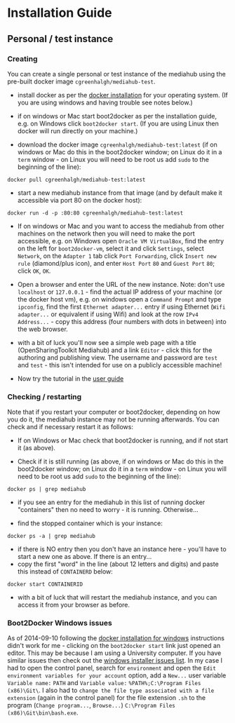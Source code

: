 # Installation Guide

## Personal / test instance

### Creating

You can create a single personal or test instance of the mediahub using the pre-built docker image `cgreenhalgh/mediahub-test`.

- install docker as per the [docker installation](http://docs.docker.com/installation/) for your operating system. (If you are using windows and having trouble see notes below.)

- if on windows or Mac start boot2docker as per the installation guide, e.g. on Windows click `boot2docker start`. (If you are using Linux then docker will run directly on your machine.)

- download the docker image `cgreenhalgh/mediahub-test:latest` (if on windows or Mac do this in the boot2docker window; on Linux do it in a `term` window - on Linux you will need to be root us add `sudo` to the beginning of the line):
```
docker pull cgreenhalgh/mediahub-test:latest
```

- start a new mediahub instance from that image (and by default make it accessible via port 80 on the docker host):
```
docker run -d -p :80:80 cgreenhalgh/mediahub-test:latest
```

- If on windows or Mac and you want to access the mediahub from other machines on the network then you will need to make the port accessible, e.g. on Windows open `Oracle VM VirtualBox`, find the entry on the left for `boot2docker-vm`, select it and click `Settings`, select `Network`, on the `Adapter 1` tab click `Port Forwarding`, click `Insert new rule` (diamond/plus icon), and enter `Host Port` `80` and `Guest Port` `80`; click `OK`, `OK`.

- Open a browser and enter the URL of the new instance. Note: don't use `localhost` or `127.0.0.1` - find the actual IP address of your machine (or the docker host vm), e.g. on windows open a `Command Prompt` and type `ipconfig`, find the first `Ethernet adapter...` entry if using Ethernet (`Wifi adapter...` or equivalent if using Wifi) and look at the row `IPv4 Address...` - copy this address (four numbers with dots in between) into the web browser. 

- with a bit of luck you'll now see a simple web page with a title (OpenSharingToolkit Mediahub) and a link `Editor` - click this for the authoring and publishing view. The username and password are `test` and `test` - this isn't intended for use on a publicly accessible machine!

- Now try the tutorial in the [user guide](userguide.md)

### Checking / restarting

Note that if you restart your computer or boot2docker, depending on how you do it, the mediahub instance may not be running afterwards. You can check and if necessary restart it as follows:

- If on Windows or Mac check that boot2docker is running, and if not start it (as above).

- Check if it is still running (as above, if on windows or Mac do this in the boot2docker window; on Linux do it in a `term` window - on Linux you will need to be root us add `sudo` to the beginning of the line):
```
docker ps | grep mediahub
```
- if you see an entry for the mediahub in this list of running docker "containers" then no need to worry - it is running. Otherwise...

- find the stopped container which is your instance:
```
docker ps -a | grep mediahub
```
- if there is NO entry then you don't have an instance here - you'll have to start a new one as above. If there is an entry...
- copy the first "word" in the line (about 12 letters and digits) and paste this instead of `CONTAINERD` below:
```
docker start CONTAINERID
```
- with a bit of luck that will restart the mediahub instance, and you can access it from your browser as before.

### Boot2Docker Windows issues

As of 2014-09-10 following the [docker installation for windows](http://docs.docker.com/installation/windows/) instructions didn't work for me - clicking on the `boot2docker start` link just opened an editor. This may be because I am using a University computer. If you have similar issues then check out the [windows installer issues list](https://github.com/boot2docker/windows-installer/issues). In my case I had to open the control panel, search for `environment` and open the `Edit environment variables for your account` option, add a `New...` user variable `Variable name:` `PATH` and `Variable value:` `%PATH%;C:\Program Files (x86)\Git\`. I also had to `change the file type associated with a file extension` (again in the control panel) for the file extension `.sh` to the program (`Change program...`, `Browse...`) `C:\Program Files (x86)\Git\bin\bash.exe`.


